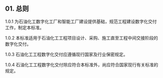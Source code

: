 ## 01. 总则

1.0.1 为石油化工数字化工厂和智能工厂建设提供基础，规范工程建设数字化交付工作，制定本标准。

1.0.2 本标准适用于石油化工工程项目设计、采购、施工直至工程中间交接阶段的数字化交付。

1.0.3 石油化工工程数字化交付应遵循现行国家及行业保密规定。

1.0.4 石油化工工程数字化交付除应符合本标准外，尚应符合国家现行有关标准的规定。